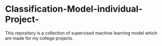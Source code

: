 # Classification-Model-individual-Project-
This repository is a collection of supervised machine learning model which are made for my college projects.
